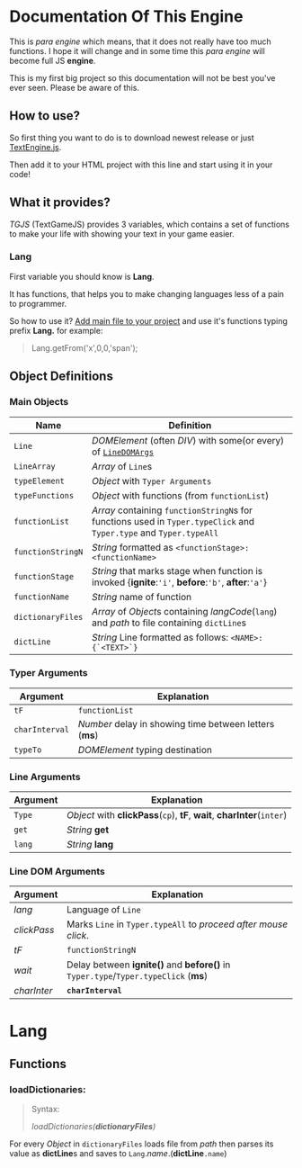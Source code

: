 Documentation Of This Engine
=============================

This is _para engine_ which means, that it does not really
have too much functions.
I hope it will change and in some time this _para engine_ will become full
JS **engine**.

This is my first big project so this documentation will not
be best you've ever seen.
Please be aware of this.

How to use?
-----------

So first thing you want to do is to download newest release or 
just [TextEngine.js](TextEngine.js).

Then add it to your HTML project with this line and start using it in your code!

><script src='TextEngine.js'></script>

What it provides?
-----------------

*TGJS* (TextGameJS) provides 3 variables, which contains a set of functions to make your life with showing your text in your game easier.

### Lang

First variable you should know is **Lang**.

It has functions, that helps you to make changing languages
less of a pain to programmer.

So how to use it? [Add main file to your project](#how-to-use)
and use it's functions typing prefix **Lang.**
for example:

>Lang.getFrom('x',0,0,'span');

## Object Definitions

### Main Objects

|Name|Definition|
|----|----------|
|`Line`|*DOMElement* (often *DIV*) with some(or every) of [`LineDOMArgs`](#line-dom-arguments)|
|`LineArray`|*Array* of `Line`s|
|`typeElement`|*Object* with `Typer Arguments`|
|`typeFunctions`|*Object* with functions (from `functionList`)|
|`functionList`|*Array* containing `functionStringN`s for functions used in `Typer.typeClick` and `Typer.type` and `Typer.typeAll`|
|`functionStringN`|*String* formatted as `<functionStage>: <functionName>`|
|`functionStage`|*String* that marks stage when function is invoked {**ignite**:`'i'`, **before**:`'b'`, **after**:`'a'`}|
|`functionName`|*String* name of function|
|`dictionaryFiles`|*Array* of *Object*s containing *langCode*(`lang`) and *path* to file containing `dictLine`s|
|`dictLine`|*String* Line formatted as follows: ```<NAME>:{`<TEXT>`}```|

### Typer Arguments

|Argument|Explanation|
|--------|----------|
|`tF`|`functionList`|
|`charInterval`|*Number* delay in showing time between letters (**ms**)|
|`typeTo`|*DOMElement* typing destination|

### Line Arguments

|Argument|Explanation|
|--------|---|
|`Type`|*Object* with **clickPass**(`cp`), **tF**, **wait**, **charInter**(`inter`)|
|`get`|*String* **get**|
|`lang`|*String* **lang**|

### Line DOM Arguments

|Argument|Explanation|
|--------|-----------|
|*lang*|Language of `Line`|
|*clickPass*|Marks `Line` in `Typer.typeAll` to *proceed after mouse click*.|
|*tF*|`functionStringN`|
|*wait*|Delay between **ignite()** and **before()** in `Typer.type`/`Typer.typeClick` (**ms**)|
|*charInter*|**`charInterval`**|

# Lang

## Functions

### loadDictionaries:

> Syntax:
>
> *loadDictionaries(**dictionaryFiles**)*

For every *Object* in `dictionaryFiles` loads file from *path*
then parses its value as **dictLine**s and saves to
`Lang`.*name*.(**dictLine**`.name`)
